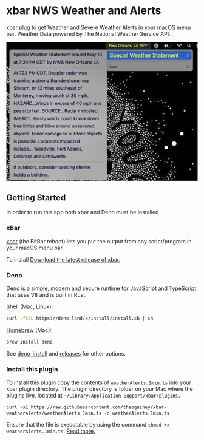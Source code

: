 # xbar NWS Weather and Alerts

xbar plug to get Weather and Severe Weather Alerts in your macOS menu bar.
Weather Data powered by The National Weather Service API.

![' '](https://github.com/theogainey/xbar-weatheralerts/blob/main/example.png)

## Getting Started

In order to run this app both xbar and Deno must be installed

### xbar

[xbar](https://github.com/matryer/xbar) (the BitBar reboot) lets you put the
output from any script/program in your macOS menu bar.

To install
[Download the latest release of xbar.](https://github.com/matryer/xbar/releases)

### Deno

[Deno](https://github.com/denoland/deno) is a simple, modern and secure runtime
for JavaScript and TypeScript that uses V8 and is built in Rust.

Shell (Mac, Linux):

```sh
curl -fsSL https://deno.land/x/install/install.sh | sh
```

[Homebrew](https://formulae.brew.sh/formula/deno) (Mac):

```sh
brew install deno
```

See
[deno_install](https://github.com/denoland/deno_install/blob/master/README.md)
and [releases](https://github.com/denoland/deno/releases) for other options.

### Install this plugin

To install this plugin copy the contents of `weatherAlerts.1min.ts` into your
xbar plugin directory. The plugin directory is folder on your Mac where the
plugins live, located at `~/Library/Application Support/xbar/plugins.`

```
curl -sL https://raw.githubusercontent.com/theogainey/xbar-weatheralerts/weatherAlerts.1min.ts -o weatherAlerts.1min.ts
```

Ensure that the file is executable by using the command
`chmod +x weatherAlerts.1min.ts`.
[Read more.](https://github.com/matryer/xbar#installing-plugins)
